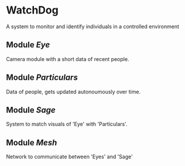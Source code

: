 <h1>WatchDog</h1>
<p>A system to monitor and identify individuals in a controlled environment</p>
<h2>Module <em>Eye</em></h2>
<p>Camera module with a short data of recent people.</p>
<h2>Module <em>Particulars</em></h2>
<p>Data of people, gets updated autonoumously over time.</p>
<h2>Module <em>Sage</em></h2>
<p>System to match visuals of 'Eye' with 'Particulars'.</p>
<h2>Module <em>Mesh</em></h2>
<p>Network to communicate between 'Eyes' and 'Sage'</p>